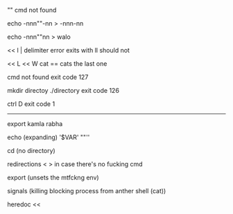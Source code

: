 "" cmd not found

echo -nnn""-nn > -nnn-nn

echo -nnn""nn > walo


<< l | delimiter error exits with ll should not 

<< L << W cat == cats the last one  


cmd not found exit code 127

mkdir directoy
./directory   exit code 126 

ctrl D exit code 1



-------------------------------------------------------
export kamla rabha

echo (expanding) '$VAR'   ""''

cd (no directory)

redirections < > in case there's no fucking cmd

export (unsets the mtfckng env)

signals (killing blocking process from anther shell (cat))

heredoc <<